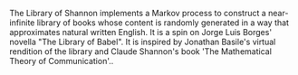 The Library of Shannon implements a Markov process to construct a near-infinite library of books whose content is randomly generated in a way that approximates natural written English. 
It is a spin on Jorge Luis Borges' novella "The Library of Babel". It is inspired by Jonathan Basile's virtual rendition of the library and Claude Shannon's book 'The Mathematical Theory of Communication'..
